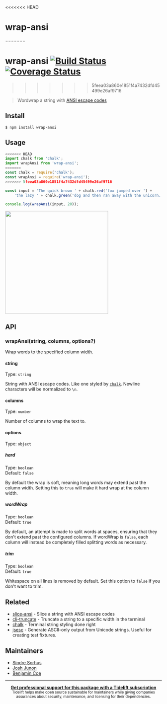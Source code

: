 <<<<<<< HEAD
# wrap-ansi
=======
# wrap-ansi [![Build Status](https://travis-ci.com/chalk/wrap-ansi.svg?branch=master)](https://travis-ci.com/chalk/wrap-ansi) [![Coverage Status](https://coveralls.io/repos/github/chalk/wrap-ansi/badge.svg?branch=master)](https://coveralls.io/github/chalk/wrap-ansi?branch=master)
>>>>>>> 5feea03a860e1851f4a7432dfd45499e26af9716

> Wordwrap a string with [ANSI escape codes](https://en.wikipedia.org/wiki/ANSI_escape_code#Colors_and_Styles)

## Install

```
$ npm install wrap-ansi
```

## Usage

```js
<<<<<<< HEAD
import chalk from 'chalk';
import wrapAnsi from 'wrap-ansi';
=======
const chalk = require('chalk');
const wrapAnsi = require('wrap-ansi');
>>>>>>> 5feea03a860e1851f4a7432dfd45499e26af9716

const input = 'The quick brown ' + chalk.red('fox jumped over ') +
	'the lazy ' + chalk.green('dog and then ran away with the unicorn.');

console.log(wrapAnsi(input, 20));
```

<img width="331" src="screenshot.png">

## API

### wrapAnsi(string, columns, options?)

Wrap words to the specified column width.

#### string

Type: `string`

String with ANSI escape codes. Like one styled by [`chalk`](https://github.com/chalk/chalk). Newline characters will be normalized to `\n`.

#### columns

Type: `number`

Number of columns to wrap the text to.

#### options

Type: `object`

##### hard

Type: `boolean`\
Default: `false`

By default the wrap is soft, meaning long words may extend past the column width. Setting this to `true` will make it hard wrap at the column width.

##### wordWrap

Type: `boolean`\
Default: `true`

By default, an attempt is made to split words at spaces, ensuring that they don't extend past the configured columns. If wordWrap is `false`, each column will instead be completely filled splitting words as necessary.

##### trim

Type: `boolean`\
Default: `true`

Whitespace on all lines is removed by default. Set this option to `false` if you don't want to trim.

## Related

- [slice-ansi](https://github.com/chalk/slice-ansi) - Slice a string with ANSI escape codes
- [cli-truncate](https://github.com/sindresorhus/cli-truncate) - Truncate a string to a specific width in the terminal
- [chalk](https://github.com/chalk/chalk) - Terminal string styling done right
- [jsesc](https://github.com/mathiasbynens/jsesc) - Generate ASCII-only output from Unicode strings. Useful for creating test fixtures.

## Maintainers

- [Sindre Sorhus](https://github.com/sindresorhus)
- [Josh Junon](https://github.com/qix-)
- [Benjamin Coe](https://github.com/bcoe)

---

<div align="center">
	<b>
		<a href="https://tidelift.com/subscription/pkg/npm-wrap_ansi?utm_source=npm-wrap-ansi&utm_medium=referral&utm_campaign=readme">Get professional support for this package with a Tidelift subscription</a>
	</b>
	<br>
	<sub>
		Tidelift helps make open source sustainable for maintainers while giving companies<br>assurances about security, maintenance, and licensing for their dependencies.
	</sub>
</div>
